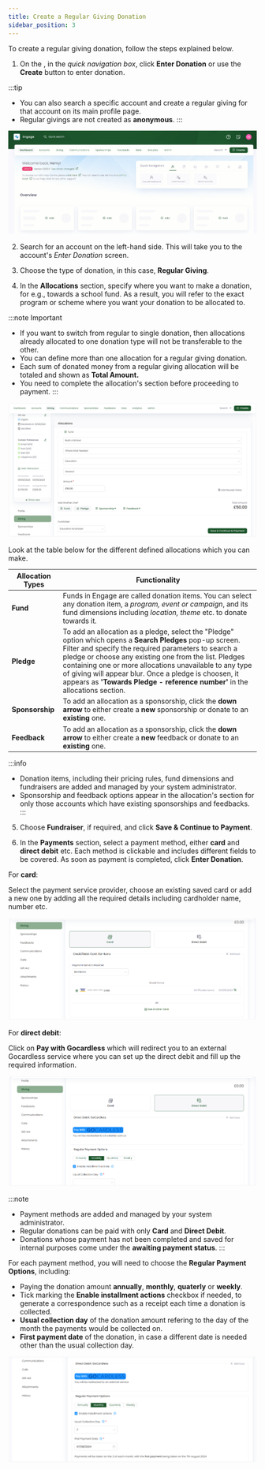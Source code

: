 ```yaml
---
title: Create a Regular Giving Donation
sidebar_position: 3
---
```


To create a regular giving donation, follow the steps explained below.

1. On the <K2Link route="giving" text="Giving dashboard" isEngage />, in the *quick navigation box*, click **Enter Donation** or use the **Create** button to enter donation.

:::tip
- You can also search a specific account and create a regular giving for that account on its main profile page.
- Regular givings are not created as **anonymous**.
:::

![Enter Regular giving Donation Gif](./create-single-donation-dashboard.gif)

2. Search for an account on the left-hand side. This will take you to the account's *Enter Donation* screen. 

3. Choose the type of donation, in this case, **Regular Giving**. 

4. In the **Allocations** section, specify where you want to make a donation, for e.g., towards a school fund. As a result, you will refer to the exact program or scheme where you want your donation to be allocated to. 

:::note Important
- If you want to switch from regular to single donation, then allocations already allocated to one donation type will not be transferable to the other.
- You can define more than one allocation for a regular giving donation.
- Each sum of donated money from a regular giving allocation will be totaled and shown as **Total Amount.**  
- You need to complete the allocation's section before proceeding to payment. 
:::

![Allocations section](./allocations-section.png)

Look at the table below for the different defined allocations which you can make.

| Allocation Types | Functionality |
| ---------------- | ------------- |
| **Fund** | Funds in Engage are called donation items. You can select any donation item, a *program, event or campaign*, and its fund dimensions including *location, theme* etc. to donate towards it. |
| **Pledge** | To add an allocation as a pledge, select the "Pledge" option which opens a **Search Pledges** pop-up screen. Filter and specify the required parameters to search a pledge or choose any existing one from the list. Pledges containing one or more allocations unavailable to any type of giving will appear blur. Once a pledge is choosen, it appears as **'Towards Pledge - reference number'** in the allocations section. |
| **Sponsorship** | To add an allocation as a sponsorship, click the **down arrow** to either create a **new** sponsorship or donate to an **existing** one. |
| **Feedback** | To add an allocation as a sponsorship, click the **down arrow** to either create a **new** feedback or donate to an **existing** one.|

:::info
- Donation items, including their pricing rules, fund dimensions and fundraisers are added and managed by your system administrator.
- Sponsorship and feedback options appear in the allocation's section for only those accounts which have existing sponsorships and feedbacks. 
:::

5. Choose **Fundraiser**, if required, and click **Save & Continue to Payment**. 

6. In the **Payments** section, select a payment method, either **card** and **direct debit** etc. Each method is clickable and includes different fields to be covered. As soon as payment is completed, click **Enter Donation**. 

For **card**:

Select the payment service provider, choose an existing saved card or add a new one by adding all the required details including cardholder name, number etc.

![card payment](./card-payment.png)

For **direct debit**:

Click on **Pay with Gocardless** which will redirect you to an external Gocardless service where you can set up the direct debit and fill up the required information.

![direct debit payment](./direct-debit-payment.png)

:::note
- Payment methods are added and managed by your system administrator.
- Regular donations can be paid with only **Card** and **Direct Debit**.
- Donations whose payment has not been completed and saved for internal purposes come under the **awaiting payment status**. 
:::

For each payment method, you will need to choose the **Regular Payment Options**, including:

- Paying the donation amount **annually**, **monthly**, **quaterly** or **weekly**.
- Tick marking the **Enable installment actions** checkbox if needed, to generate a correspondence such as a receipt each time a donation is collected.
- **Usual collection day** of the donation amount refering to the day of the month the payments would be collected on.
- **First payment date** of the donation, in case a different date is needed other than the usual collection day.

![payment options](./payment-options.png)

